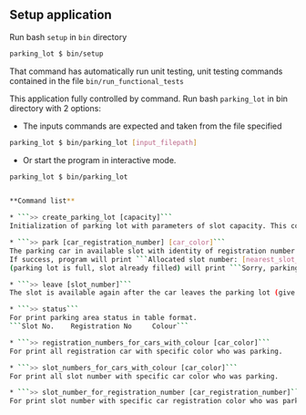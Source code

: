 ## Setup application

Run bash ```setup``` in ```bin``` directory
```sh
parking_lot $ bin/setup
```
That command has automatically run unit testing, unit testing commands contained in the file  ```bin/run_functional_tests```

This application fully controlled by command. Run bash ```parking_lot``` in bin directory with 2 options:

* The inputs commands are expected and taken from the file specified
```sh
parking_lot $ bin/parking_lot [input_filepath]
```
* Or start the program in interactive mode.
```sh
parking_lot $ bin/parking_lot


**Command list**

* ```>> create_parking_lot [capacity]```
Initialization of parking lot with parameters of slot capacity. This command must be run first to initialize the parking lot.

* ```>> park [car_registration_number] [car_color]```
The parking car in available slot with identity of registration number and color.
If success, program will print ```Allocated slot number: [nearest_slot_number]```. If failed,
(parking lot is full, slot already filled) will print ```Sorry, parking lot is full```

* ```>> leave [slot_number]```
The slot is available again after the car leaves the parking lot (give the entrance ticket) so that the slot can be occupied by the another car will park.

* ```>> status```
For print parking area status in table format.
```Slot No.    Registration No     Colour```

* ```>> registration_numbers_for_cars_with_colour [car_color]```
For print all registration car with specific color who was parking.

* ```>> slot_numbers_for_cars_with_colour [car_color]```
For print all slot number with specific car color who was parking.

* ```>> slot_number_for_registration_number [car_registration_number]```
For print slot number with specific car registration color who was parking.